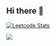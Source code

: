 ## Hi there 👋

<!-- 
[![Ashutosh's github activity graph](https://github-readme-activity-graph.vercel.app/graph?username=Yura-0910)](https://github.com/ashutosh00710/github-readme-activity-graph)
-->

<!--[![Leetcode Stats](https://leetcard.jacoblin.cool/lainerSource?ext=activity)](https://leetcode.com/lainerSource) -->
[![Leetcode Stats](https://leetcard.jacoblin.cool/lainerSource)](https://leetcode.com/JacobLinCool)

![](https://komarev.com/ghpvc/?username=Yura-0910&color=blue)

<!--
**Yura-0910/Yura-0910** is a ✨ _special_ ✨ repository because its `README.md` (this file) appears on your GitHub profile.

Here are some ideas to get you started:

- 🔭 I’m currently working on ...
- 🌱 I’m currently learning ...
- 👯 I’m looking to collaborate on ...
- 🤔 I’m looking for help with ...
- 💬 Ask me about ...
- 📫 How to reach me: ...
- 😄 Pronouns: ...
- ⚡ Fun fact: ...
-->
